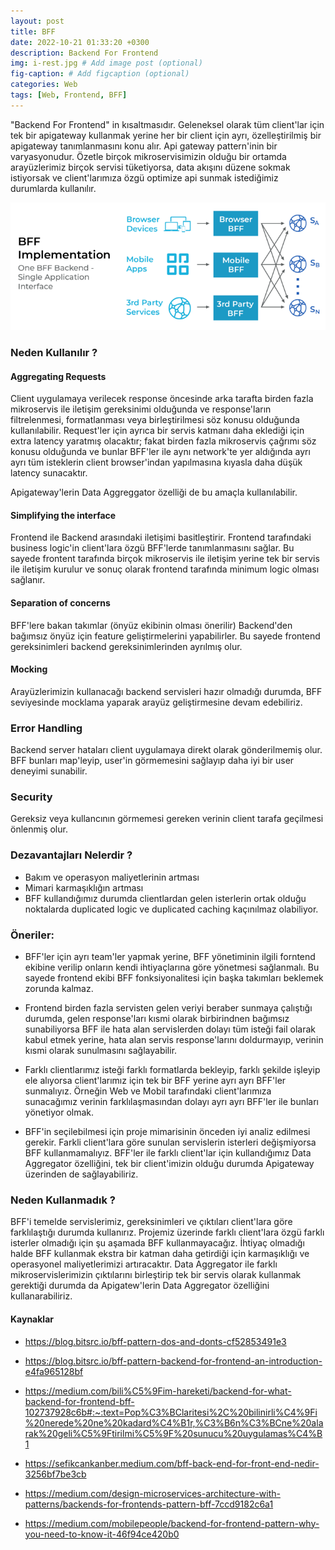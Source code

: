 ```yaml
---
layout: post
title: BFF
date: 2022-10-21 01:33:20 +0300
description: Backend For Frontend
img: i-rest.jpg # Add image post (optional)
fig-caption: # Add figcaption (optional)
categories: Web
tags: [Web, Frontend, BFF]
---
```


"Backend For Frontend" in kısaltmasıdır. Geleneksel olarak tüm client'lar için tek bir apigateway kullanmak yerine her bir client için ayrı, özelleştirilmiş bir apigateway tanımlanmasını konu alır. Api gateway pattern'inin bir varyasyonudur. Özetle birçok mikroservisimizin olduğu bir ortamda arayüzlerimiz birçok servisi tüketiyorsa, data akışını düzene sokmak istiyorsak ve client'larımıza özgü optimize api sunmak istediğimiz durumlarda kullanılır.


![img1](/images/bff/bff.png)


### Neden Kullanılır ?

#### Aggregating Requests
Client uygulamaya verilecek response öncesinde arka tarafta birden fazla mikroservis ile iletişim gereksinimi olduğunda ve response'ların filtrelenmesi, formatlanması veya birleştirilmesi söz konusu olduğunda kullanılabilir. Request'ler için ayrıca bir servis katmanı daha eklediği için extra latency yaratmış olacaktır; fakat birden fazla mikroservis çağrımı söz konusu olduğunda ve bunlar BFF'ler ile aynı network'te yer aldığında ayrı ayrı tüm isteklerin client browser'indan yapılmasına kıyasla daha düşük latency sunacaktır.

Apigateway'lerin Data Aggreggator özelliği de bu amaçla kullanılabilir.


#### Simplifying the interface
Frontend ile Backend arasındaki iletişimi basitleştirir. Frontend tarafındaki business logic'in client'lara özgü BFF'lerde tanımlanmasını sağlar. Bu sayede frontent tarafında birçok mikroservis ile iletişim yerine tek bir servis ile iletişim kurulur ve sonuç olarak frontend tarafında minimum logic olması sağlanır.


#### Separation of concerns
BFF'lere bakan takımlar (önyüz ekibinin olması önerilir) Backend'den bağımsız önyüz için feature geliştirmelerini yapabilirler. Bu sayede frontend gereksinimleri backend gereksinimlerinden ayrılmış olur.

#### Mocking
Arayüzlerimizin kullanacağı backend servisleri hazır olmadığı durumda, BFF seviyesinde mocklama yaparak arayüz geliştirmesine devam edebiliriz.


### Error Handling
Backend server hataları client uygulamaya direkt olarak gönderilmemiş olur. BFF bunları map'leyip, user'in görmemesini sağlayıp daha iyi bir user deneyimi sunabilir.


### Security
Gereksiz veya kullancının görmemesi gereken verinin client tarafa geçilmesi önlenmiş olur.


### Dezavantajları Nelerdir ?

* Bakım ve operasyon maliyetlerinin artması
* Mimari karmaşıklığın artması
* BFF kullandığımız durumda clientlardan gelen isterlerin ortak olduğu noktalarda duplicated logic ve duplicated caching kaçınılmaz olabiliyor.


### Öneriler:


* BFF'ler için ayrı team'ler yapmak yerine, BFF yönetiminin ilgili forntend ekibine verilip onların kendi ihtiyaçlarına göre yönetmesi sağlanmalı. Bu sayede frontend ekibi BFF fonksiyonalitesi için başka takımları beklemek zorunda kalmaz.

* Frontend birden fazla servisten gelen veriyi beraber sunmaya çalıştığı durumda, gelen response'ları kısmi olarak birbirindnen bağımsız sunabiliyorsa BFF ile hata alan servislerden dolayı tüm isteği fail olarak kabul etmek yerine, hata alan servis response'larını doldurmayıp, verinin kısmi olarak sunulmasını sağlayabilir.

* Farklı clientlarımız isteği farklı formatlarda bekleyip, farklı şekilde işleyip ele alıyorsa client'larımız için tek bir BFF yerine ayrı ayrı BFF'ler sunmalıyız. Örneğin Web ve Mobil tarafındaki client'larımıza sunacağımız verinin farklılaşmasından dolayı ayrı ayrı BFF'ler ile bunları yönetiyor olmak.

* BFF'in seçilebilmesi için proje mimarisinin önceden iyi analiz edilmesi gerekir. Farkli client'lara göre sunulan servislerin isterleri değişmiyorsa BFF kullanmamalıyız. BFF'ler ile farklı client'lar için kullandığımız Data Aggregator özelliğini, tek bir client'imizin olduğu durumda Apigateway üzerinden de sağlayabiliriz.

### Neden Kullanmadık ?
  
BFF'i temelde servislerimiz, gereksinimleri ve çıktıları client'lara göre farklılaştığı durumda kullanırız. Projemiz üzerinde farklı client'lara özgü farklı isterler olmadığı için şu aşamada BFF kullanmayacağız. İhtiyaç olmadığı halde BFF kullanmak ekstra bir katman daha getirdiği için karmaşıklığı ve operasyonel maliyetlerimizi artıracaktır. Data Aggregator ile farklı mikroservislerimizin çıktılarını birleştirip tek bir servis olarak kullanmak gerektiği durumda da Apigatew'lerin Data Aggregator özelliğini kullanarabiliriz.


#### Kaynaklar

* https://blog.bitsrc.io/bff-pattern-dos-and-donts-cf52853491e3

* https://blog.bitsrc.io/bff-pattern-backend-for-frontend-an-introduction-e4fa965128bf

* https://medium.com/bili%C5%9Fim-hareketi/backend-for-what-backend-for-frontend-bff-102737928c6b#:~:text=Pop%C3%BClaritesi%2C%20bilinirli%C4%9Fi%20nerede%20ne%20kadard%C4%B1r,%C3%B6n%C3%BCne%20alarak%20geli%C5%9Ftirilmi%C5%9F%20sunucu%20uygulamas%C4%B1


* https://sefikcankanber.medium.com/bff-back-end-for-front-end-nedir-3256bf7be3cb


* https://medium.com/design-microservices-architecture-with-patterns/backends-for-frontends-pattern-bff-7ccd9182c6a1

* https://medium.com/mobilepeople/backend-for-frontend-pattern-why-you-need-to-know-it-46f94ce420b0




